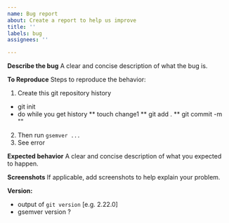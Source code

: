 ```yaml
---
name: Bug report
about: Create a report to help us improve
title: ''
labels: bug
assignees: ''

---
```


**Describe the bug**
A clear and concise description of what the bug is.

**To Reproduce**
Steps to reproduce the behavior:
1. Create this git repository history
  * git init
  * do while you get history
  ** touch change1
  ** git add .
  ** git commit -m ""
2. Then run `gsemver ...`
3. See error

**Expected behavior**
A clear and concise description of what you expected to happen.

**Screenshots**
If applicable, add screenshots to help explain your problem.

**Version:**
 - output of `git version` [e.g. 2.22.0]
 - gsemver version ?
